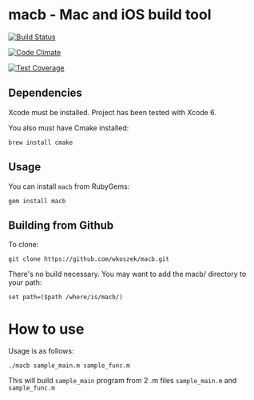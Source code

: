# macb - Mac and iOS build tool


[![Build Status](https://travis-ci.org/wkoszek/macb.svg?branch=master)](https://travis-ci.org/wkoszek/macb)

[![Code Climate](https://codeclimate.com/github/wkoszek/macb/badges/gpa.svg)](https://codeclimate.com/github/wkoszek/macb)

[![Test Coverage](https://codeclimate.com/github/wkoszek/macb/badges/coverage.svg)](https://codeclimate.com/github/wkoszek/macb/coverage)

## Dependencies

Xcode must be installed. Project has been tested with Xcode 6.

You also must have Cmake installed:

	brew install cmake

## Usage

You can install `macb` from RubyGems:

	gem install macb

## Building from Github

To clone:

	git clone https://github.com/wkoszek/macb.git

There's no build necessary. You may want to add the macb/ directory to your path:

	set path=($path /where/is/macb/)

# How to use

Usage is as follows:

	./macb sample_main.m sample_func.m

This will build ``sample_main`` program from 2 .m files ``sample_main.m`` and
``sample_func.m``
